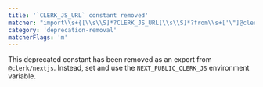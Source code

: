 ```yaml
---
title: '`CLERK_JS_URL` constant removed'
matcher: "import\\s+{[\\s\\S]*?CLERK_JS_URL[\\s\\S]*?from\\s+['\"]@clerk\\/nextjs[\\s\\S]*?['\"]"
category: 'deprecation-removal'
matcherFlags: 'm'
---
```


This deprecated constant has been removed as an export from `@clerk/nextjs`. Instead, set and use the `NEXT_PUBLIC_CLERK_JS` environment variable.
